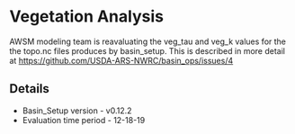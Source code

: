 # Vegetation Analysis

AWSM modeling team is reavaluating the veg_tau and veg_k values for the the
topo.nc files produces by basin_setup. This is described in more detail at
https://github.com/USDA-ARS-NWRC/basin_ops/issues/4

## Details

* Basin_Setup version - v0.12.2
* Evaluation time period - 12-18-19
